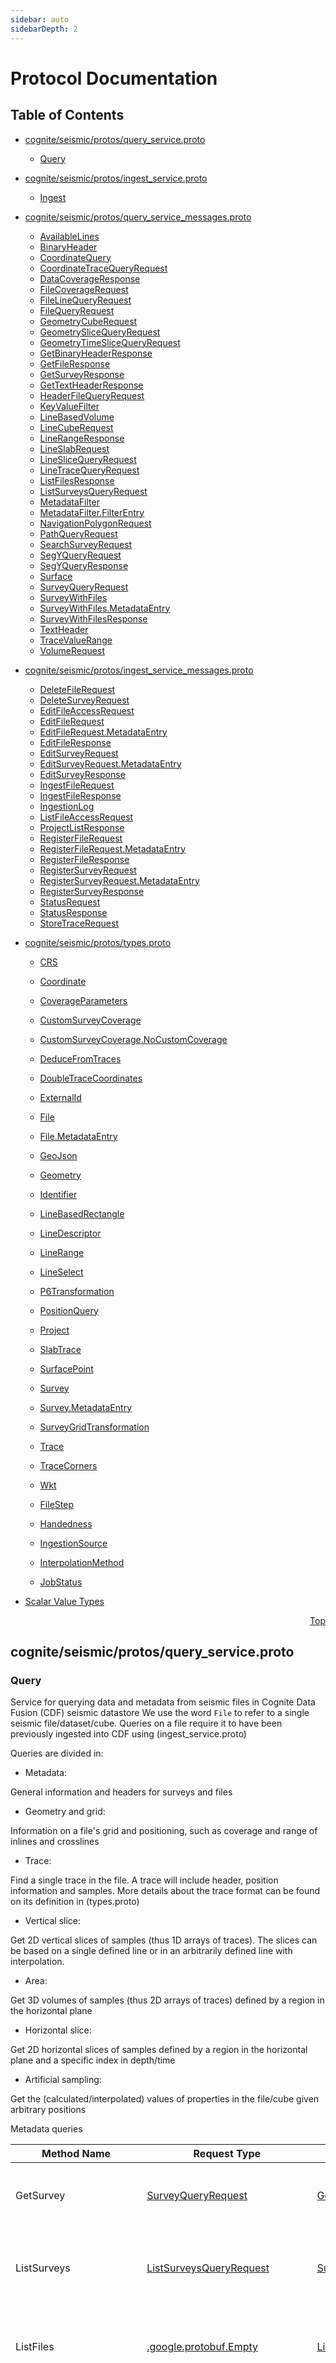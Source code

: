 ```yaml
---
sidebar: auto
sidebarDepth: 2
---
```

# Protocol Documentation
<a name="top"></a>

## Table of Contents

- [cognite/seismic/protos/query_service.proto](#cognite/seismic/protos/query_service.proto)
    - [Query](#com.cognite.seismic.Query)
  
- [cognite/seismic/protos/ingest_service.proto](#cognite/seismic/protos/ingest_service.proto)
    - [Ingest](#com.cognite.seismic.Ingest)
  
- [cognite/seismic/protos/query_service_messages.proto](#cognite/seismic/protos/query_service_messages.proto)
    - [AvailableLines](#com.cognite.seismic.AvailableLines)
    - [BinaryHeader](#com.cognite.seismic.BinaryHeader)
    - [CoordinateQuery](#com.cognite.seismic.CoordinateQuery)
    - [CoordinateTraceQueryRequest](#com.cognite.seismic.CoordinateTraceQueryRequest)
    - [DataCoverageResponse](#com.cognite.seismic.DataCoverageResponse)
    - [FileCoverageRequest](#com.cognite.seismic.FileCoverageRequest)
    - [FileLineQueryRequest](#com.cognite.seismic.FileLineQueryRequest)
    - [FileQueryRequest](#com.cognite.seismic.FileQueryRequest)
    - [GeometryCubeRequest](#com.cognite.seismic.GeometryCubeRequest)
    - [GeometrySliceQueryRequest](#com.cognite.seismic.GeometrySliceQueryRequest)
    - [GeometryTimeSliceQueryRequest](#com.cognite.seismic.GeometryTimeSliceQueryRequest)
    - [GetBinaryHeaderResponse](#com.cognite.seismic.GetBinaryHeaderResponse)
    - [GetFileResponse](#com.cognite.seismic.GetFileResponse)
    - [GetSurveyResponse](#com.cognite.seismic.GetSurveyResponse)
    - [GetTextHeaderResponse](#com.cognite.seismic.GetTextHeaderResponse)
    - [HeaderFileQueryRequest](#com.cognite.seismic.HeaderFileQueryRequest)
    - [KeyValueFilter](#com.cognite.seismic.KeyValueFilter)
    - [LineBasedVolume](#com.cognite.seismic.LineBasedVolume)
    - [LineCubeRequest](#com.cognite.seismic.LineCubeRequest)
    - [LineRangeResponse](#com.cognite.seismic.LineRangeResponse)
    - [LineSlabRequest](#com.cognite.seismic.LineSlabRequest)
    - [LineSliceQueryRequest](#com.cognite.seismic.LineSliceQueryRequest)
    - [LineTraceQueryRequest](#com.cognite.seismic.LineTraceQueryRequest)
    - [ListFilesResponse](#com.cognite.seismic.ListFilesResponse)
    - [ListSurveysQueryRequest](#com.cognite.seismic.ListSurveysQueryRequest)
    - [MetadataFilter](#com.cognite.seismic.MetadataFilter)
    - [MetadataFilter.FilterEntry](#com.cognite.seismic.MetadataFilter.FilterEntry)
    - [NavigationPolygonRequest](#com.cognite.seismic.NavigationPolygonRequest)
    - [PathQueryRequest](#com.cognite.seismic.PathQueryRequest)
    - [SearchSurveyRequest](#com.cognite.seismic.SearchSurveyRequest)
    - [SegYQueryRequest](#com.cognite.seismic.SegYQueryRequest)
    - [SegYQueryResponse](#com.cognite.seismic.SegYQueryResponse)
    - [Surface](#com.cognite.seismic.Surface)
    - [SurveyQueryRequest](#com.cognite.seismic.SurveyQueryRequest)
    - [SurveyWithFiles](#com.cognite.seismic.SurveyWithFiles)
    - [SurveyWithFiles.MetadataEntry](#com.cognite.seismic.SurveyWithFiles.MetadataEntry)
    - [SurveyWithFilesResponse](#com.cognite.seismic.SurveyWithFilesResponse)
    - [TextHeader](#com.cognite.seismic.TextHeader)
    - [TraceValueRange](#com.cognite.seismic.TraceValueRange)
    - [VolumeRequest](#com.cognite.seismic.VolumeRequest)
  
- [cognite/seismic/protos/ingest_service_messages.proto](#cognite/seismic/protos/ingest_service_messages.proto)
    - [DeleteFileRequest](#com.cognite.seismic.DeleteFileRequest)
    - [DeleteSurveyRequest](#com.cognite.seismic.DeleteSurveyRequest)
    - [EditFileAccessRequest](#com.cognite.seismic.EditFileAccessRequest)
    - [EditFileRequest](#com.cognite.seismic.EditFileRequest)
    - [EditFileRequest.MetadataEntry](#com.cognite.seismic.EditFileRequest.MetadataEntry)
    - [EditFileResponse](#com.cognite.seismic.EditFileResponse)
    - [EditSurveyRequest](#com.cognite.seismic.EditSurveyRequest)
    - [EditSurveyRequest.MetadataEntry](#com.cognite.seismic.EditSurveyRequest.MetadataEntry)
    - [EditSurveyResponse](#com.cognite.seismic.EditSurveyResponse)
    - [IngestFileRequest](#com.cognite.seismic.IngestFileRequest)
    - [IngestFileResponse](#com.cognite.seismic.IngestFileResponse)
    - [IngestionLog](#com.cognite.seismic.IngestionLog)
    - [ListFileAccessRequest](#com.cognite.seismic.ListFileAccessRequest)
    - [ProjectListResponse](#com.cognite.seismic.ProjectListResponse)
    - [RegisterFileRequest](#com.cognite.seismic.RegisterFileRequest)
    - [RegisterFileRequest.MetadataEntry](#com.cognite.seismic.RegisterFileRequest.MetadataEntry)
    - [RegisterFileResponse](#com.cognite.seismic.RegisterFileResponse)
    - [RegisterSurveyRequest](#com.cognite.seismic.RegisterSurveyRequest)
    - [RegisterSurveyRequest.MetadataEntry](#com.cognite.seismic.RegisterSurveyRequest.MetadataEntry)
    - [RegisterSurveyResponse](#com.cognite.seismic.RegisterSurveyResponse)
    - [StatusRequest](#com.cognite.seismic.StatusRequest)
    - [StatusResponse](#com.cognite.seismic.StatusResponse)
    - [StoreTraceRequest](#com.cognite.seismic.StoreTraceRequest)
  
- [cognite/seismic/protos/types.proto](#cognite/seismic/protos/types.proto)
    - [CRS](#com.cognite.seismic.CRS)
    - [Coordinate](#com.cognite.seismic.Coordinate)
    - [CoverageParameters](#com.cognite.seismic.CoverageParameters)
    - [CustomSurveyCoverage](#com.cognite.seismic.CustomSurveyCoverage)
    - [CustomSurveyCoverage.NoCustomCoverage](#com.cognite.seismic.CustomSurveyCoverage.NoCustomCoverage)
    - [DeduceFromTraces](#com.cognite.seismic.DeduceFromTraces)
    - [DoubleTraceCoordinates](#com.cognite.seismic.DoubleTraceCoordinates)
    - [ExternalId](#com.cognite.seismic.ExternalId)
    - [File](#com.cognite.seismic.File)
    - [File.MetadataEntry](#com.cognite.seismic.File.MetadataEntry)
    - [GeoJson](#com.cognite.seismic.GeoJson)
    - [Geometry](#com.cognite.seismic.Geometry)
    - [Identifier](#com.cognite.seismic.Identifier)
    - [LineBasedRectangle](#com.cognite.seismic.LineBasedRectangle)
    - [LineDescriptor](#com.cognite.seismic.LineDescriptor)
    - [LineRange](#com.cognite.seismic.LineRange)
    - [LineSelect](#com.cognite.seismic.LineSelect)
    - [P6Transformation](#com.cognite.seismic.P6Transformation)
    - [PositionQuery](#com.cognite.seismic.PositionQuery)
    - [Project](#com.cognite.seismic.Project)
    - [SlabTrace](#com.cognite.seismic.SlabTrace)
    - [SurfacePoint](#com.cognite.seismic.SurfacePoint)
    - [Survey](#com.cognite.seismic.Survey)
    - [Survey.MetadataEntry](#com.cognite.seismic.Survey.MetadataEntry)
    - [SurveyGridTransformation](#com.cognite.seismic.SurveyGridTransformation)
    - [Trace](#com.cognite.seismic.Trace)
    - [TraceCorners](#com.cognite.seismic.TraceCorners)
    - [Wkt](#com.cognite.seismic.Wkt)
  
    - [FileStep](#com.cognite.seismic.FileStep)
    - [Handedness](#com.cognite.seismic.Handedness)
    - [IngestionSource](#com.cognite.seismic.IngestionSource)
    - [InterpolationMethod](#com.cognite.seismic.InterpolationMethod)
    - [JobStatus](#com.cognite.seismic.JobStatus)
  
- [Scalar Value Types](#scalar-value-types)



<a name="cognite/seismic/protos/query_service.proto"></a>
<p align="right"><a href="#top">Top</a></p>

## cognite/seismic/protos/query_service.proto


 

 

 


<a name="com.cognite.seismic.Query"></a>

### Query
Service for querying data and metadata from seismic files in Cognite Data Fusion
(CDF) seismic datastore We use the word `File` to refer to a single seismic
file/dataset/cube. Queries on a file require it to have been previously ingested
into CDF using (ingest_service.proto)

Queries are divided in:

- Metadata:

General information and headers for surveys and files

- Geometry and grid:

Information on a file&#39;s grid and positioning, such as coverage and range of
inlines and crosslines

- Trace:

Find a single trace in the file. A trace will include header, position
information and samples. More details about the trace format can be found on its
definition in (types.proto)

- Vertical slice:

Get 2D vertical slices of samples (thus 1D arrays of traces). The slices can
be based on a single defined line or in an arbitrarily defined line with
interpolation.

- Area:

Get 3D volumes of samples (thus 2D arrays of traces) defined by a region in
the horizontal plane

- Horizontal slice:

Get 2D horizontal slices of samples defined by a region in the horizontal
plane and a specific index in depth/time

- Artificial sampling:

Get the (calculated/interpolated) values of properties in the file/cube
given arbitrary positions

Metadata queries

| Method Name | Request Type | Response Type | Description |
| ----------- | ------------ | ------------- | ------------|
| GetSurvey | [SurveyQueryRequest](#com.cognite.seismic.SurveyQueryRequest) | [GetSurveyResponse](#com.cognite.seismic.GetSurveyResponse) | Finds one survey given its name or id. Optionally, lists its associated files. |
| ListSurveys | [ListSurveysQueryRequest](#com.cognite.seismic.ListSurveysQueryRequest) | [SurveyWithFilesResponse](#com.cognite.seismic.SurveyWithFilesResponse) | Lists all surveys owned by this project. Optionally, includes their lists of files. |
| ListFiles | [.google.protobuf.Empty](#google.protobuf.Empty) | [ListFilesResponse](#com.cognite.seismic.ListFilesResponse) | Lists all files available, both owned by the authorized CDF project and shared with it |
| SearchSurveys | [SearchSurveyRequest](#com.cognite.seismic.SearchSurveyRequest) | [SurveyWithFilesResponse](#com.cognite.seismic.SurveyWithFilesResponse) | Search surveys based on two criteria: 1. Coverage polygon of files in the survey are within an area delimited by a specified polygon 2. Filters on metadata of both the survey and the file. Both criteria are optional and can be combined for a more detailed search. |
| GetFile | [FileQueryRequest](#com.cognite.seismic.FileQueryRequest) | [GetFileResponse](#com.cognite.seismic.GetFileResponse) | Returns file metadata given its name or id. |
| GetBinaryHeader | [HeaderFileQueryRequest](#com.cognite.seismic.HeaderFileQueryRequest) | [GetBinaryHeaderResponse](#com.cognite.seismic.GetBinaryHeaderResponse) | Returns a binary header given its file name or id. |
| GetTextHeader | [HeaderFileQueryRequest](#com.cognite.seismic.HeaderFileQueryRequest) | [GetTextHeaderResponse](#com.cognite.seismic.GetTextHeaderResponse) | Returns a text header given its file name or id. |
| GetFileDataCoverage | [FileCoverageRequest](#com.cognite.seismic.FileCoverageRequest) | [DataCoverageResponse](#com.cognite.seismic.DataCoverageResponse) | Returns the coverage for a given file identified by its id or name. The coverage is represented by a polygon either in WKT or geojson and represents the area covered by traces in the file. There can be holes in the polygon if traces do not exist in an area inside of it. DEPRECATE in favor of Geospatial APIs. |
| GetFileLineRange | [FileQueryRequest](#com.cognite.seismic.FileQueryRequest) | [LineRangeResponse](#com.cognite.seismic.LineRangeResponse) | Returns the full range of the inlines and crosslines in the file, i.e. the minimum and maximum inline and crossline |
| GetCrosslinesByInline | [FileLineQueryRequest](#com.cognite.seismic.FileLineQueryRequest) | [AvailableLines](#com.cognite.seismic.AvailableLines) | Returns the set of valid crossline indices for a specific inline, in a given file DEPRECATE: Move to GetFileLineRange. |
| GetInlinesByCrossline | [FileLineQueryRequest](#com.cognite.seismic.FileLineQueryRequest) | [AvailableLines](#com.cognite.seismic.AvailableLines) | Returns the set of valid inline indices for a specific crossline, in a given file DEPRECATE: Move to GetFileLineRange. |
| GetTraceByCoordinates | [CoordinateTraceQueryRequest](#com.cognite.seismic.CoordinateTraceQueryRequest) | [Trace](#com.cognite.seismic.Trace) | Returns the trace in a file that is closest to a point given its coordinates (x,y) |
| GetTracesByLine | [LineTraceQueryRequest](#com.cognite.seismic.LineTraceQueryRequest) stream | [Trace](#com.cognite.seismic.Trace) stream | Returns a trace for each coordinate (inline, xline) from the input stream |
| GetSliceByLine | [LineSliceQueryRequest](#com.cognite.seismic.LineSliceQueryRequest) | [Trace](#com.cognite.seismic.Trace) stream | Returns all or a subset of traces in a slice (inline or crossline) given its index (and optionally from/to) DEPRECATED, use GetVolume instead. |
| GetSliceByGeometry | [GeometrySliceQueryRequest](#com.cognite.seismic.GeometrySliceQueryRequest) | [Trace](#com.cognite.seismic.Trace) stream | Returns a slice with traces following a path determined by an arbitrary line. Depending on interpolating method, these can be either real traces in the file that are closest to the path or synthetic traces generated by interpolation of the traces in the file. |
| GetCubeByLines | [LineCubeRequest](#com.cognite.seismic.LineCubeRequest) | [Trace](#com.cognite.seismic.Trace) stream | Returns a volume with all traces inside a given range of inlines and a given range of crosslines DEPRECATED, use GetVolume instead. |
| GetCubeByGeometry | [GeometryCubeRequest](#com.cognite.seismic.GeometryCubeRequest) | [Trace](#com.cognite.seismic.Trace) stream | Returns a volume with all traces with x, y coordinates inside an arbitrary 2D polygon |
| GetSegYFile | [SegYQueryRequest](#com.cognite.seismic.SegYQueryRequest) | [SegYQueryResponse](#com.cognite.seismic.SegYQueryResponse) stream | Returns a SEG-Y file. Can retrieve a full file or create a new cropped file filtering on areas of interest only. DEPRECATED, to be replaced with a command line tool or an SDK method for constructing a SEG-Y file by calling GetVolume |
| GetSlabByLines | [LineSlabRequest](#com.cognite.seismic.LineSlabRequest) | [SlabTrace](#com.cognite.seismic.SlabTrace) stream | Returns a seismic slab by either horizon or constant depth and area constrained by a range of inlines and crosslines |
| GetTimeSliceByGeometry | [GeometryTimeSliceQueryRequest](#com.cognite.seismic.GeometryTimeSliceQueryRequest) | [SurfacePoint](#com.cognite.seismic.SurfacePoint) stream | Returns a horizontal slice for a given depth or time and area constrained by an arbitrary 2D polygon |
| GetVolume | [VolumeRequest](#com.cognite.seismic.VolumeRequest) | [Trace](#com.cognite.seismic.Trace) stream | Volume queries |

 



<a name="cognite/seismic/protos/ingest_service.proto"></a>
<p align="right"><a href="#top">Top</a></p>

## cognite/seismic/protos/ingest_service.proto


 

 

 


<a name="com.cognite.seismic.Ingest"></a>

### Ingest
Service for ingestion and metadata updates of SEG-Y files into Cognite Data Fusion (CDF) seismic datastore

We use the word `File` to refer to a single seismic file/dataset/cube
Surveys can have many files attached to them, with different attributes or processing stages, and every file must
belong to a survey
The expected order of ingestion is:

1) Register a survey, if it does not exist

2) Register a file
Files are expected to be previously uploaded to a Google Cloud Storage (GCS) bucket at this point, and the service needs
permission to this bucket in the form of a service account.
The RegisterFile endpoint will request the survey name or id, bucket address and the CRS used in this file
(e.g.: EDM50, WGS84), so be sure to have this information prior at hand.

3) Ingest the file
If the RegisterFile endpoint completes successfully, and your file is found in the bucket, you can now send a request to
the IngestFile endpoint, and an asynchronous process will be started remotely to download and process the file.
You can verify the status of this process by calling the Status endpoint  with the id returned in the IngestFile endpoint

As soon as the status of the processing job is set to complete, data from the file will be available with the query service

When a file is registered in a CDF project, this project owns the file. It is then allowed to share access with other
CDF projects

| Method Name | Request Type | Response Type | Description |
| ----------- | ------------ | ------------- | ------------|
| RegisterSurvey | [RegisterSurveyRequest](#com.cognite.seismic.RegisterSurveyRequest) | [RegisterSurveyResponse](#com.cognite.seismic.RegisterSurveyResponse) | Registers a new survey. |
| RegisterFile | [RegisterFileRequest](#com.cognite.seismic.RegisterFileRequest) | [RegisterFileResponse](#com.cognite.seismic.RegisterFileResponse) | Registers a new file in a (previously registered) survey. |
| IngestFile | [IngestFileRequest](#com.cognite.seismic.IngestFileRequest) | [IngestFileResponse](#com.cognite.seismic.IngestFileResponse) | Sends a request for the ingestion of a registered file into the queue. Will return a job id which can be queried for status. |
| Status | [StatusRequest](#com.cognite.seismic.StatusRequest) | [StatusResponse](#com.cognite.seismic.StatusResponse) | Retrieves the status of an ingestion job. |
| DeleteFile | [DeleteFileRequest](#com.cognite.seismic.DeleteFileRequest) | [.google.protobuf.Empty](#google.protobuf.Empty) | Deletes a file |
| DeleteSurvey | [DeleteSurveyRequest](#com.cognite.seismic.DeleteSurveyRequest) | [.google.protobuf.Empty](#google.protobuf.Empty) | Deletes a survey |
| EditFile | [EditFileRequest](#com.cognite.seismic.EditFileRequest) | [EditFileResponse](#com.cognite.seismic.EditFileResponse) | Updates file metadata |
| EditSurvey | [EditSurveyRequest](#com.cognite.seismic.EditSurveyRequest) | [EditSurveyResponse](#com.cognite.seismic.EditSurveyResponse) | Updates survey metadata |
| ListFileAccess | [ListFileAccessRequest](#com.cognite.seismic.ListFileAccessRequest) | [ProjectListResponse](#com.cognite.seismic.ProjectListResponse) | List projects that have access to a specific file. Only users in the CDF project that owns the file have access to this method DEPRECATED - multitenant file sharing is not supported anymore |
| EditFileAccess | [EditFileAccessRequest](#com.cognite.seismic.EditFileAccessRequest) | [.google.protobuf.Empty](#google.protobuf.Empty) | Add or remove access to a file for CDF projects Only users in the CDF project that owns the file have access to this method DEPRECATED - multitenant file sharing is not supported anymore |
| StoreTrace | [StoreTraceRequest](#com.cognite.seismic.StoreTraceRequest) | [.google.protobuf.Empty](#google.protobuf.Empty) | Store a single trace to synthetic file/volume |

 



<a name="cognite/seismic/protos/query_service_messages.proto"></a>
<p align="right"><a href="#top">Top</a></p>

## cognite/seismic/protos/query_service_messages.proto
Messages from the query service of Seismic Datastore in Cognite Data Fusion


<a name="com.cognite.seismic.AvailableLines"></a>

### AvailableLines



| Field | Type | Label | Description |
| ----- | ---- | ----- | ----------- |
| lines | [int32](#int32) | repeated |  |






<a name="com.cognite.seismic.BinaryHeader"></a>

### BinaryHeader



| Field | Type | Label | Description |
| ----- | ---- | ----- | ----------- |
| file_id | [string](#string) |  | DEPRECATED: This field will always be empty |
| traces | [int32](#int32) |  |  |
| trace_data_type | [int32](#int32) |  |  |
| fixed_length_traces | [int32](#int32) |  |  |
| segy_revision | [int32](#int32) |  |  |
| auxtraces | [int32](#int32) |  |  |
| interval | [int32](#int32) |  |  |
| interval_original | [int32](#int32) |  |  |
| samples | [int32](#int32) |  |  |
| samples_original | [int32](#int32) |  |  |
| ensemble_fold | [int32](#int32) |  |  |
| vertical_sum | [int32](#int32) |  |  |
| trace_type_sorting_code | [int32](#int32) |  |  |
| sweep_type_code | [int32](#int32) |  |  |
| sweep_frequency_start | [int32](#int32) |  |  |
| sweep_frequency_end | [int32](#int32) |  |  |
| sweep_length | [int32](#int32) |  |  |
| sweep_channel | [int32](#int32) |  |  |
| sweep_taper_start | [int32](#int32) |  |  |
| sweep_taper_end | [int32](#int32) |  |  |
| sweep_taper_type | [int32](#int32) |  |  |
| correlated_traces | [int32](#int32) |  |  |
| amplitude_recovery | [int32](#int32) |  |  |
| original_measurement_system | [int32](#int32) |  |  |
| impulse_signal_polarity | [int32](#int32) |  |  |
| vibratory_polarity_code | [int32](#int32) |  |  |
| raw_header | [bytes](#bytes) |  |  |






<a name="com.cognite.seismic.CoordinateQuery"></a>

### CoordinateQuery
Point defined by its x and y coordinates


| Field | Type | Label | Description |
| ----- | ---- | ----- | ----------- |
| x | [float](#float) |  |  |
| y | [float](#float) |  |  |






<a name="com.cognite.seismic.CoordinateTraceQueryRequest"></a>

### CoordinateTraceQueryRequest
Request a single trace from a file by coordinates (x AND y). If x and y don&#39;t fall in the coordinates of a trace,
will return the closest trace to it.


| Field | Type | Label | Description |
| ----- | ---- | ----- | ----------- |
| file | [Identifier](#com.cognite.seismic.Identifier) |  |  |
| coordinates | [CoordinateQuery](#com.cognite.seismic.CoordinateQuery) |  |  |
| max_radius | [float](#float) |  | only return traces if closer than this to the actual point in the file |
| include_trace_header | [bool](#bool) |  |  |






<a name="com.cognite.seismic.DataCoverageResponse"></a>

### DataCoverageResponse



| Field | Type | Label | Description |
| ----- | ---- | ----- | ----------- |
| polygon | [Geometry](#com.cognite.seismic.Geometry) |  |  |






<a name="com.cognite.seismic.FileCoverageRequest"></a>

### FileCoverageRequest



| Field | Type | Label | Description |
| ----- | ---- | ----- | ----------- |
| file | [Identifier](#com.cognite.seismic.Identifier) |  | name or id of the file |
| crs | [CRS](#com.cognite.seismic.CRS) |  | [optional] If CRS provided converts coverage to given CRS. Otherwise, will return in the file&#39;s original CRS |
| in_wkt | [bool](#bool) |  | set this to true to return in WKT format. Otherwise, response will be in geojson format by default |






<a name="com.cognite.seismic.FileLineQueryRequest"></a>

### FileLineQueryRequest



| Field | Type | Label | Description |
| ----- | ---- | ----- | ----------- |
| file | [Identifier](#com.cognite.seismic.Identifier) |  | name or id of the file |
| line | [int32](#int32) |  | number of the selected inline or crossline in the file |






<a name="com.cognite.seismic.FileQueryRequest"></a>

### FileQueryRequest



| Field | Type | Label | Description |
| ----- | ---- | ----- | ----------- |
| file | [Identifier](#com.cognite.seismic.Identifier) |  | name or id of the file |






<a name="com.cognite.seismic.GeometryCubeRequest"></a>

### GeometryCubeRequest
Request a volume of traces from a file with coordinates inside an arbitrary polygon


| Field | Type | Label | Description |
| ----- | ---- | ----- | ----------- |
| file | [Identifier](#com.cognite.seismic.Identifier) |  |  |
| geometry | [Geometry](#com.cognite.seismic.Geometry) |  |  |
| include_trace_header | [bool](#bool) |  |  |






<a name="com.cognite.seismic.GeometrySliceQueryRequest"></a>

### GeometrySliceQueryRequest
Request a slice of traces from a file by coordinates of start and end of an arbitrary line


| Field | Type | Label | Description |
| ----- | ---- | ----- | ----------- |
| file | [Identifier](#com.cognite.seismic.Identifier) |  |  |
| arbitrary_line | [Geometry](#com.cognite.seismic.Geometry) |  |  |
| interpolation_method | [InterpolationMethod](#com.cognite.seismic.InterpolationMethod) |  |  |






<a name="com.cognite.seismic.GeometryTimeSliceQueryRequest"></a>

### GeometryTimeSliceQueryRequest
Request a time slice from a file and filter by coordinates inside an arbitrary polygon


| Field | Type | Label | Description |
| ----- | ---- | ----- | ----------- |
| file | [Identifier](#com.cognite.seismic.Identifier) |  |  |
| geometry | [Geometry](#com.cognite.seismic.Geometry) |  |  |
| z | [google.protobuf.Int32Value](#google.protobuf.Int32Value) |  | either time or depth according to the file |






<a name="com.cognite.seismic.GetBinaryHeaderResponse"></a>

### GetBinaryHeaderResponse



| Field | Type | Label | Description |
| ----- | ---- | ----- | ----------- |
| meta | [BinaryHeader](#com.cognite.seismic.BinaryHeader) |  |  |






<a name="com.cognite.seismic.GetFileResponse"></a>

### GetFileResponse



| Field | Type | Label | Description |
| ----- | ---- | ----- | ----------- |
| file | [File](#com.cognite.seismic.File) |  |  |
| crs | [string](#string) |  |  |
| path | [string](#string) |  |  |
| survey_name | [string](#string) |  |  |
| last_step | [string](#string) |  |  |
| inline_offset | [google.protobuf.Int32Value](#google.protobuf.Int32Value) |  |  |
| crossline_offset | [google.protobuf.Int32Value](#google.protobuf.Int32Value) |  |  |
| cdp_x_offset | [google.protobuf.Int32Value](#google.protobuf.Int32Value) |  |  |
| cdp_y_offset | [google.protobuf.Int32Value](#google.protobuf.Int32Value) |  |  |
| source_group_scalar_override | [google.protobuf.FloatValue](#google.protobuf.FloatValue) |  |  |






<a name="com.cognite.seismic.GetSurveyResponse"></a>

### GetSurveyResponse



| Field | Type | Label | Description |
| ----- | ---- | ----- | ----------- |
| survey | [Survey](#com.cognite.seismic.Survey) |  |  |
| files | [File](#com.cognite.seismic.File) | repeated |  |
| polygon | [Geometry](#com.cognite.seismic.Geometry) |  |  |






<a name="com.cognite.seismic.GetTextHeaderResponse"></a>

### GetTextHeaderResponse



| Field | Type | Label | Description |
| ----- | ---- | ----- | ----------- |
| meta | [TextHeader](#com.cognite.seismic.TextHeader) |  |  |






<a name="com.cognite.seismic.HeaderFileQueryRequest"></a>

### HeaderFileQueryRequest



| Field | Type | Label | Description |
| ----- | ---- | ----- | ----------- |
| file | [Identifier](#com.cognite.seismic.Identifier) |  | name or id of the file |
| include_raw_header | [bool](#bool) |  | set to true to include the raw header in the response (default: false) |






<a name="com.cognite.seismic.KeyValueFilter"></a>

### KeyValueFilter



| Field | Type | Label | Description |
| ----- | ---- | ----- | ----------- |
| key | [string](#string) |  |  |
| value | [string](#string) |  |  |






<a name="com.cognite.seismic.LineBasedVolume"></a>

### LineBasedVolume
Range of inline, crossline and time indices defining a volume


| Field | Type | Label | Description |
| ----- | ---- | ----- | ----------- |
| iline | [LineDescriptor](#com.cognite.seismic.LineDescriptor) |  |  |
| xline | [LineDescriptor](#com.cognite.seismic.LineDescriptor) |  |  |
| z | [LineDescriptor](#com.cognite.seismic.LineDescriptor) |  |  |






<a name="com.cognite.seismic.LineCubeRequest"></a>

### LineCubeRequest
Request a volume of traces from a file by range of inlines and crosslines


| Field | Type | Label | Description |
| ----- | ---- | ----- | ----------- |
| file | [Identifier](#com.cognite.seismic.Identifier) |  |  |
| rectangle | [LineBasedRectangle](#com.cognite.seismic.LineBasedRectangle) |  |  |
| include_trace_header | [bool](#bool) |  |  |






<a name="com.cognite.seismic.LineRangeResponse"></a>

### LineRangeResponse



| Field | Type | Label | Description |
| ----- | ---- | ----- | ----------- |
| inline | [LineDescriptor](#com.cognite.seismic.LineDescriptor) |  |  |
| xline | [LineDescriptor](#com.cognite.seismic.LineDescriptor) |  |  |
| trace_value_range | [TraceValueRange](#com.cognite.seismic.TraceValueRange) |  |  |
| trace_sample_count | [google.protobuf.Int32Value](#google.protobuf.Int32Value) |  |  |






<a name="com.cognite.seismic.LineSlabRequest"></a>

### LineSlabRequest
Request a volume below and above a time slice from a file and filter by range of inlines and crosslines


| Field | Type | Label | Description |
| ----- | ---- | ----- | ----------- |
| file | [Identifier](#com.cognite.seismic.Identifier) |  |  |
| rectangle | [LineBasedRectangle](#com.cognite.seismic.LineBasedRectangle) |  |  |
| constant | [int32](#int32) |  |  |
| surface | [Surface](#com.cognite.seismic.Surface) |  |  |
| n_above | [google.protobuf.Int32Value](#google.protobuf.Int32Value) |  |  |
| n_below | [google.protobuf.Int32Value](#google.protobuf.Int32Value) |  |  |






<a name="com.cognite.seismic.LineSliceQueryRequest"></a>

### LineSliceQueryRequest
Request a slice of traces from a file by index (inline OR crossline), and optionally specify min and max range


| Field | Type | Label | Description |
| ----- | ---- | ----- | ----------- |
| file | [Identifier](#com.cognite.seismic.Identifier) |  |  |
| line | [LineSelect](#com.cognite.seismic.LineSelect) |  |  |
| include_trace_header | [bool](#bool) |  |  |
| range | [LineRange](#com.cognite.seismic.LineRange) |  |  |






<a name="com.cognite.seismic.LineTraceQueryRequest"></a>

### LineTraceQueryRequest
Request a single trace from a file by index (inline AND crossline)


| Field | Type | Label | Description |
| ----- | ---- | ----- | ----------- |
| file | [Identifier](#com.cognite.seismic.Identifier) |  |  |
| position | [PositionQuery](#com.cognite.seismic.PositionQuery) |  |  |
| include_trace_header | [bool](#bool) |  |  |
| include_trace_coordinates | [bool](#bool) |  |  |
| include_trace_data | [bool](#bool) |  |  |






<a name="com.cognite.seismic.ListFilesResponse"></a>

### ListFilesResponse



| Field | Type | Label | Description |
| ----- | ---- | ----- | ----------- |
| files | [File](#com.cognite.seismic.File) | repeated |  |






<a name="com.cognite.seismic.ListSurveysQueryRequest"></a>

### ListSurveysQueryRequest



| Field | Type | Label | Description |
| ----- | ---- | ----- | ----------- |
| list_files | [bool](#bool) |  | set to true to list the survey files in the response (default: false) |
| include_metadata | [bool](#bool) |  | set to true to include metadata in the response (default: false) |
| include_grid_transformation | [bool](#bool) |  | set to true to include the grid transformation in the response, if available (default: false) |
| include_custom_coverage | [bool](#bool) |  | set to true to include the custom survey coverage in the response, if available (default: false) |






<a name="com.cognite.seismic.MetadataFilter"></a>

### MetadataFilter



| Field | Type | Label | Description |
| ----- | ---- | ----- | ----------- |
| filter | [MetadataFilter.FilterEntry](#com.cognite.seismic.MetadataFilter.FilterEntry) | repeated |  |






<a name="com.cognite.seismic.MetadataFilter.FilterEntry"></a>

### MetadataFilter.FilterEntry



| Field | Type | Label | Description |
| ----- | ---- | ----- | ----------- |
| key | [string](#string) |  |  |
| value | [string](#string) |  |  |






<a name="com.cognite.seismic.NavigationPolygonRequest"></a>

### NavigationPolygonRequest



| Field | Type | Label | Description |
| ----- | ---- | ----- | ----------- |
| survey | [Identifier](#com.cognite.seismic.Identifier) |  | name or id of the survey |






<a name="com.cognite.seismic.PathQueryRequest"></a>

### PathQueryRequest
Request a pseudo-trace (sequence of values) representing the values for the described path in a file


| Field | Type | Label | Description |
| ----- | ---- | ----- | ----------- |
| file | [Identifier](#com.cognite.seismic.Identifier) |  |  |
| geometry | [Geometry](#com.cognite.seismic.Geometry) |  |  |
| include_trace_header | [bool](#bool) |  |  |






<a name="com.cognite.seismic.SearchSurveyRequest"></a>

### SearchSurveyRequest
Request to search surveys inside a polygon or by metadata


| Field | Type | Label | Description |
| ----- | ---- | ----- | ----------- |
| polygon | [Geometry](#com.cognite.seismic.Geometry) |  |  |
| survey_metadata | [MetadataFilter](#com.cognite.seismic.MetadataFilter) |  |  |
| file_metadata | [MetadataFilter](#com.cognite.seismic.MetadataFilter) |  |  |
| include_metadata | [bool](#bool) |  |  |
| include_grid_transformation | [bool](#bool) |  |  |
| include_custom_coverage | [bool](#bool) |  |  |






<a name="com.cognite.seismic.SegYQueryRequest"></a>

### SegYQueryRequest
Filter the area included in the SEGY file by a polygon defined either by spatial coordinates
or by a set of inline and crossline indices


| Field | Type | Label | Description |
| ----- | ---- | ----- | ----------- |
| file | [Identifier](#com.cognite.seismic.Identifier) |  |  |
| polygon | [Geometry](#com.cognite.seismic.Geometry) |  |  |
| lines | [LineBasedRectangle](#com.cognite.seismic.LineBasedRectangle) |  |  |






<a name="com.cognite.seismic.SegYQueryResponse"></a>

### SegYQueryResponse



| Field | Type | Label | Description |
| ----- | ---- | ----- | ----------- |
| content | [bytes](#bytes) |  |  |






<a name="com.cognite.seismic.Surface"></a>

### Surface
Range of z_values to use in time/depth slice queries


| Field | Type | Label | Description |
| ----- | ---- | ----- | ----------- |
| z_values | [int32](#int32) | repeated |  |






<a name="com.cognite.seismic.SurveyQueryRequest"></a>

### SurveyQueryRequest



| Field | Type | Label | Description |
| ----- | ---- | ----- | ----------- |
| survey | [Identifier](#com.cognite.seismic.Identifier) |  | name or id of the survey |
| list_files | [bool](#bool) |  | set to true to list the survey files in the response (default: false) |
| include_metadata | [bool](#bool) |  | set to true to include metadata in the response (default: false) |
| include_coverage | [CoverageParameters](#com.cognite.seismic.CoverageParameters) |  | set this field to include coverage in the response (default: false) |
| include_grid_transformation | [bool](#bool) |  | set to true to include the grid transformation in the response, if available (default: false) |
| include_custom_coverage | [bool](#bool) |  | set to true to include the custom survey coverage in the response, if available (default: false) |






<a name="com.cognite.seismic.SurveyWithFiles"></a>

### SurveyWithFiles



| Field | Type | Label | Description |
| ----- | ---- | ----- | ----------- |
| id | [string](#string) |  |  |
| name | [string](#string) |  |  |
| metadata | [SurveyWithFiles.MetadataEntry](#com.cognite.seismic.SurveyWithFiles.MetadataEntry) | repeated |  |
| files | [File](#com.cognite.seismic.File) | repeated |  |
| external_id | [ExternalId](#com.cognite.seismic.ExternalId) |  |  |
| crs | [CRS](#com.cognite.seismic.CRS) |  |  |
| grid_transformation | [SurveyGridTransformation](#com.cognite.seismic.SurveyGridTransformation) |  |  |
| custom_coverage | [CustomSurveyCoverage](#com.cognite.seismic.CustomSurveyCoverage) |  |  |






<a name="com.cognite.seismic.SurveyWithFiles.MetadataEntry"></a>

### SurveyWithFiles.MetadataEntry



| Field | Type | Label | Description |
| ----- | ---- | ----- | ----------- |
| key | [string](#string) |  |  |
| value | [string](#string) |  |  |






<a name="com.cognite.seismic.SurveyWithFilesResponse"></a>

### SurveyWithFilesResponse



| Field | Type | Label | Description |
| ----- | ---- | ----- | ----------- |
| surveys | [SurveyWithFiles](#com.cognite.seismic.SurveyWithFiles) | repeated |  |






<a name="com.cognite.seismic.TextHeader"></a>

### TextHeader



| Field | Type | Label | Description |
| ----- | ---- | ----- | ----------- |
| file_id | [string](#string) |  | DEPRECATED: This field will always be empty |
| header | [string](#string) |  |  |
| raw_header | [string](#string) |  |  |






<a name="com.cognite.seismic.TraceValueRange"></a>

### TraceValueRange
The minimum and maximum values of all traces in a specific file


| Field | Type | Label | Description |
| ----- | ---- | ----- | ----------- |
| min_value | [float](#float) |  |  |
| max_value | [float](#float) |  |  |






<a name="com.cognite.seismic.VolumeRequest"></a>

### VolumeRequest
Request a volume from a file by range of inlines, crosslines and time


| Field | Type | Label | Description |
| ----- | ---- | ----- | ----------- |
| file | [Identifier](#com.cognite.seismic.Identifier) |  |  |
| volume | [LineBasedVolume](#com.cognite.seismic.LineBasedVolume) |  |  |
| include_trace_header | [bool](#bool) |  |  |





 

 

 

 



<a name="cognite/seismic/protos/ingest_service_messages.proto"></a>
<p align="right"><a href="#top">Top</a></p>

## cognite/seismic/protos/ingest_service_messages.proto
Messages from the ingestion service of Seismic Datastore in Cognite Data Fusion


<a name="com.cognite.seismic.DeleteFileRequest"></a>

### DeleteFileRequest
[Example]
{&#34;file&#34;: {&#34;id&#34;: &#34;97305892-d622-4425-8530-3029b740842e&#34;} }


| Field | Type | Label | Description |
| ----- | ---- | ----- | ----------- |
| file | [Identifier](#com.cognite.seismic.Identifier) |  | [required] Either name or id of a file previously registered with /RegisterFile |
| keep_registered | [bool](#bool) |  | If set to true, will delete contents of file (undo the ingestion), but keep the file registered. If set to false, will completely remove the file from database. If no option is set, default is false |






<a name="com.cognite.seismic.DeleteSurveyRequest"></a>

### DeleteSurveyRequest
[Example]
{&#34;survey&#34;: {&#34;name&#34;: &#34;survey_name&#34;} }


| Field | Type | Label | Description |
| ----- | ---- | ----- | ----------- |
| survey | [Identifier](#com.cognite.seismic.Identifier) |  | [required] Either name or id of a survey previously registered with /RegisterSurvey |






<a name="com.cognite.seismic.EditFileAccessRequest"></a>

### EditFileAccessRequest



| Field | Type | Label | Description |
| ----- | ---- | ----- | ----------- |
| file | [Identifier](#com.cognite.seismic.Identifier) |  | [required] Either name or id of a file |
| project | [Identifier](#com.cognite.seismic.Identifier) |  | [required] Either name or id of a project |
| add | [bool](#bool) |  | If neither add or remove are set, or if both are set to true, add will be assumed

Add project access to this file |
| remove | [bool](#bool) |  | Remove project access from this file |






<a name="com.cognite.seismic.EditFileRequest"></a>

### EditFileRequest
[Example]
{&#34;file&#34;: {&#34;id&#34;: &#34;97305892-d622-4425-8530-3029b740842e&#34;} }


| Field | Type | Label | Description |
| ----- | ---- | ----- | ----------- |
| file | [Identifier](#com.cognite.seismic.Identifier) |  | [required] Either name or id of a file previously registered with /RegisterFile |
| path | [string](#string) |  | [optional] New path. Example: &#34;gs://cognite-seismic-eu/samples/&#34; |
| name | [string](#string) |  | [optional] New (unique) filename. Example: &#34;DN1302M03R16_MERGED_KPSDM_00-32_DEG_T.sgy&#34; |
| metadata | [EditFileRequest.MetadataEntry](#com.cognite.seismic.EditFileRequest.MetadataEntry) | repeated | [optional] New metadata |
| crs | [CRS](#com.cognite.seismic.CRS) |  | [optional] Official name of the CRS used. Example: &#34;EPSG:23031&#34; |
| inline_offset | [google.protobuf.Int32Value](#google.protobuf.Int32Value) |  | [optional] Inline number field in the trace headers. Defaults to 189 as per the SEG-Y rev1 specification |
| crossline_offset | [google.protobuf.Int32Value](#google.protobuf.Int32Value) |  | [optional] Crossline number field in the trace headers. Defaults to 193 as per the SEG-Y rev1 specification |
| cdp_x_offset | [google.protobuf.Int32Value](#google.protobuf.Int32Value) |  | [optional] X coordinate of ensemble (CDP) position in trace headers. Defaults to 181 as per the SEG-Y rev1 specification |
| cdp_y_offset | [google.protobuf.Int32Value](#google.protobuf.Int32Value) |  | [optional] Y coordinate of ensemble (CDP) position in trace headers. Defaults to 185 as per the SEG-Y rev1 specification |
| external_id | [ExternalId](#com.cognite.seismic.ExternalId) |  | [optional] An external identifier - matches service contract field |
| source_group_scalar_override | [google.protobuf.FloatValue](#google.protobuf.FloatValue) |  | [optional] Multiplier for CDP-X and CDP-Y values, overrides scalar factor obtained from trace header. Note that this is a floating point multiplier used directly to scale CDP-X and CDP-Y values, and it is not interpreted in the manner of the source group scalar trace header field in the SEG-Y specification. That is: To divide by 100, specify 0.01, not -100. Negative values and values greater than 1 are not permitted. To remove the override from a file where an override has previously been set, set the source_group_scalar_override to 0 or NaN. The next ingestion processing of a file will then use the source group scalar values found in trace headers. |






<a name="com.cognite.seismic.EditFileRequest.MetadataEntry"></a>

### EditFileRequest.MetadataEntry



| Field | Type | Label | Description |
| ----- | ---- | ----- | ----------- |
| key | [string](#string) |  |  |
| value | [string](#string) |  |  |






<a name="com.cognite.seismic.EditFileResponse"></a>

### EditFileResponse



| Field | Type | Label | Description |
| ----- | ---- | ----- | ----------- |
| file | [File](#com.cognite.seismic.File) |  |  |
| path | [string](#string) |  |  |
| crs | [CRS](#com.cognite.seismic.CRS) |  |  |
| inline_offset | [google.protobuf.Int32Value](#google.protobuf.Int32Value) |  | [optional] Inline number field in the trace headers. Defaults to 189 as per the SEG-Y rev1 specification |
| crossline_offset | [google.protobuf.Int32Value](#google.protobuf.Int32Value) |  | [optional] Crossline number field in the trace headers. Defaults to 193 as per the SEG-Y rev1 specification |
| cdp_x_offset | [google.protobuf.Int32Value](#google.protobuf.Int32Value) |  | [optional] X coordinate of ensemble (CDP) position in trace headers. Defaults to 181 as per the SEG-Y rev1 specification |
| cdp_y_offset | [google.protobuf.Int32Value](#google.protobuf.Int32Value) |  | [optional] Y coordinate of ensemble (CDP) position in trace headers. Defaults to 185 as per the SEG-Y rev1 specification |
| source_group_scalar_override | [google.protobuf.FloatValue](#google.protobuf.FloatValue) |  | [optional] Multiplier for CDP-X and CDP-Y values, overrides scalar factor obtained from trace header |






<a name="com.cognite.seismic.EditSurveyRequest"></a>

### EditSurveyRequest
[Example]
{&#34;survey&#34;: {&#34;id&#34;: &#34;97305892-d622-4425-8530-3029b740842e&#34;}, &#34;name&#34;: &#34;new name&#34;}


| Field | Type | Label | Description |
| ----- | ---- | ----- | ----------- |
| survey | [Identifier](#com.cognite.seismic.Identifier) |  | [required] Either name or id of a survey previously registered with /RegisterSurvey |
| name | [string](#string) |  | [optional] New name |
| metadata | [EditSurveyRequest.MetadataEntry](#com.cognite.seismic.EditSurveyRequest.MetadataEntry) | repeated | [optional] New metadata |
| external_id | [ExternalId](#com.cognite.seismic.ExternalId) |  | [optional] External id matching service contract type |
| crs | [CRS](#com.cognite.seismic.CRS) |  | [optional] new CRS used by all members |
| grid_transformation | [SurveyGridTransformation](#com.cognite.seismic.SurveyGridTransformation) |  | [optional] Affine transformation from grid bins to coordinates |
| custom_coverage | [CustomSurveyCoverage](#com.cognite.seismic.CustomSurveyCoverage) |  | [optional] Customer-provided custom survey coverage |






<a name="com.cognite.seismic.EditSurveyRequest.MetadataEntry"></a>

### EditSurveyRequest.MetadataEntry



| Field | Type | Label | Description |
| ----- | ---- | ----- | ----------- |
| key | [string](#string) |  |  |
| value | [string](#string) |  |  |






<a name="com.cognite.seismic.EditSurveyResponse"></a>

### EditSurveyResponse



| Field | Type | Label | Description |
| ----- | ---- | ----- | ----------- |
| survey | [Survey](#com.cognite.seismic.Survey) |  |  |






<a name="com.cognite.seismic.IngestFileRequest"></a>

### IngestFileRequest
[Example]
{&#34;file&#34;: {&#34;name&#34;: &#34;ABP16M03-FMIG-OBC-PSDM-FULL-STACK-T.MIG_FIN.POST_STACK..JS-021837.segy&#34;} }


| Field | Type | Label | Description |
| ----- | ---- | ----- | ----------- |
| file | [Identifier](#com.cognite.seismic.Identifier) |  | [required] Either name or id of a file previously registered with /RegisterFile |
| start_step | [FileStep](#com.cognite.seismic.FileStep) |  | [optional] Selected step to start ingestion. Leave blank to start from last completed step. [Accepted values] 1 -- insert binary and text headers 2 -- insert trace headers 3 -- insert trace data 4 -- compute coverage polygon and additional metadata (trace count, valid lines, etc) 6 -- insert trace offset indices [Use cases] Usual ingestion: If the last successful step was 0 (REGISTER), the file will be fully ingested regardless of start_step Completing a failed ingestion: If the last successful step was 3 (INSERT_DATA), and no start step is selected, only coverage will be computed. Previously ingested headers and traces will be preserved in this case. Forcing reingestion: If start_step is 1 (INSERT_FILE_HEADERS), regardless of previous ingestion status, all headers and data will be deleted and the whole file will be forcefully reingested Forcing a single step to be rerun: If the file is ingested (last step is COMPUTE_COVERAGE), by using start_step = 4 (COMPUTE_COVERAGE), for example, only coverage will be computed while headers and traces will be preserved |
| target_storage_tier_name | [string](#string) |  | [optional as of 2020-11-01, will be required at some later time] Target storage tier for this file. If empty a bigtable-based storage will be used.

A storage tier is a defined facility for storing the trace data associated with a seismic volume. The default storage facility is based on Cloud Bigtable, but it is also possible to leave trace data stored in SEG-Y files in Cloud Storage, only retaining a compact index of file data in fast storage to facilitate retrieval of data from Cloud Storage in a performant manner.

[Accepted values] Accepted values are defined by the tenant configuration, and allow for optimizing tradeoffs between storage cost, retrieval performance, numeric precision and sampling.

Note that currently only one storage tier per trace store is supported, so ingesting an already ingested file will result in the file&#39;s data being removed from the previously active storage tier. |






<a name="com.cognite.seismic.IngestFileResponse"></a>

### IngestFileResponse



| Field | Type | Label | Description |
| ----- | ---- | ----- | ----------- |
| job_id | [string](#string) |  | job id that can be used to query for status |
| file_id | [string](#string) |  |  |






<a name="com.cognite.seismic.IngestionLog"></a>

### IngestionLog



| Field | Type | Label | Description |
| ----- | ---- | ----- | ----------- |
| timestamp | [string](#string) |  |  |
| log_line | [string](#string) |  |  |






<a name="com.cognite.seismic.ListFileAccessRequest"></a>

### ListFileAccessRequest



| Field | Type | Label | Description |
| ----- | ---- | ----- | ----------- |
| file | [Identifier](#com.cognite.seismic.Identifier) |  | [required] Either name or id of a file |






<a name="com.cognite.seismic.ProjectListResponse"></a>

### ProjectListResponse



| Field | Type | Label | Description |
| ----- | ---- | ----- | ----------- |
| project | [Project](#com.cognite.seismic.Project) | repeated |  |






<a name="com.cognite.seismic.RegisterFileRequest"></a>

### RegisterFileRequest
[Example]
{
&#34;survey&#34;: {&#34;name&#34;: &#34;surveyname&#34;},
&#34;name&#34;: &#34;ABP16M03-FMIG-OBC-PSDM-FULL-STACK-T.MIG_FIN.POST_STACK..J.segy&#34;,
&#34;path&#34;: &#34;gs://cognite-seismic-eu/samples/from-diskos-disks&#34;,
&#34;crs&#34;: { &#34;crs&#34;: &#34;EPSG:23031&#34;}
}


| Field | Type | Label | Description |
| ----- | ---- | ----- | ----------- |
| survey | [Identifier](#com.cognite.seismic.Identifier) |  | [required] Either name or id of a survey previously registered with /RegisterSurvey |
| path | [string](#string) |  | [required if file is not synthetic] Path including protocol, bucket and directory structure. Example: &#34;gs://cognite-seismic-eu/samples/&#34; |
| name | [string](#string) |  | [required] Unique filename including extension. Example: &#34;DN1302M03R16_MERGED_KPSDM_00-32_DEG_T.sgy&#34;. The name must be unique across buckets and can be used to identify this file in query requests |
| metadata | [RegisterFileRequest.MetadataEntry](#com.cognite.seismic.RegisterFileRequest.MetadataEntry) | repeated | [optional] |
| crs | [CRS](#com.cognite.seismic.CRS) |  | [required] Official name of the CRS used. Example: &#34;EPSG:23031&#34; |
| is_temporary | [google.protobuf.BoolValue](#google.protobuf.BoolValue) |  | [optional] tells whether file is temporary (writeable) or not. False by default |
| inline_offset | [google.protobuf.Int32Value](#google.protobuf.Int32Value) |  | [optional] Inline number field in the trace headers. Defaults to 189 as per the SEG-Y rev1 specification |
| crossline_offset | [google.protobuf.Int32Value](#google.protobuf.Int32Value) |  | [optional] Crossline number field in the trace headers. Defaults to 193 as per the SEG-Y rev1 specification |
| cdp_x_offset | [google.protobuf.Int32Value](#google.protobuf.Int32Value) |  | [optional] X coordinate of ensemble (CDP) position in trace headers. Defaults to 181 as per the SEG-Y rev1 specification |
| cdp_y_offset | [google.protobuf.Int32Value](#google.protobuf.Int32Value) |  | [optional] Y coordinate of ensemble (CDP) position in trace headers. Defaults to 185 as per the SEG-Y rev1 specification |
| external_id | [ExternalId](#com.cognite.seismic.ExternalId) |  | [optional] An external identifier - matches service contract field |
| source_group_scalar_override | [google.protobuf.FloatValue](#google.protobuf.FloatValue) |  | [optional] Multiplier for CDP-X and CDP-Y values, overrides scalar factor obtained from trace header. Must be in the range (0,1]. Note that this is a floating point multiplier used directly to scale CDP-X and CDP-Y values, and it is not interpreted in the manner of the source group scalar trace header field in the SEG-Y specification. That is: To divide by 100, specify 0.01, not -100. Negative values, 0 and values greater than 1 are not permitted when registering a file, although 0 may be used in the EditFile call to unset this field. |






<a name="com.cognite.seismic.RegisterFileRequest.MetadataEntry"></a>

### RegisterFileRequest.MetadataEntry



| Field | Type | Label | Description |
| ----- | ---- | ----- | ----------- |
| key | [string](#string) |  |  |
| value | [string](#string) |  |  |






<a name="com.cognite.seismic.RegisterFileResponse"></a>

### RegisterFileResponse



| Field | Type | Label | Description |
| ----- | ---- | ----- | ----------- |
| file | [File](#com.cognite.seismic.File) |  |  |






<a name="com.cognite.seismic.RegisterSurveyRequest"></a>

### RegisterSurveyRequest
[Example]
{&#34;name&#34;: &#34;surveyname&#34;, &#34;metadata&#34;: {&#34;location&#34;: &#34;underwater&#34;}, &#34;external_id&#34;: &#34;surveyname-external&#34; }


| Field | Type | Label | Description |
| ----- | ---- | ----- | ----------- |
| name | [string](#string) |  | [required] |
| metadata | [RegisterSurveyRequest.MetadataEntry](#com.cognite.seismic.RegisterSurveyRequest.MetadataEntry) | repeated | [optional] |
| external_id | [ExternalId](#com.cognite.seismic.ExternalId) |  | [optional] |
| crs | [CRS](#com.cognite.seismic.CRS) |  | [optional] new CRS used by all members |
| grid_transformation | [SurveyGridTransformation](#com.cognite.seismic.SurveyGridTransformation) |  | [optional] Affine transformation from grid bins to coordinates |
| custom_coverage | [CustomSurveyCoverage](#com.cognite.seismic.CustomSurveyCoverage) |  |  |






<a name="com.cognite.seismic.RegisterSurveyRequest.MetadataEntry"></a>

### RegisterSurveyRequest.MetadataEntry



| Field | Type | Label | Description |
| ----- | ---- | ----- | ----------- |
| key | [string](#string) |  |  |
| value | [string](#string) |  |  |






<a name="com.cognite.seismic.RegisterSurveyResponse"></a>

### RegisterSurveyResponse



| Field | Type | Label | Description |
| ----- | ---- | ----- | ----------- |
| survey | [Survey](#com.cognite.seismic.Survey) |  |  |






<a name="com.cognite.seismic.StatusRequest"></a>

### StatusRequest
[Example]
{&#34;job_id&#34;: &#34;1e9a4f9b-7c15-44dd-bbbb-e9e9fb83e401&#34;}


| Field | Type | Label | Description |
| ----- | ---- | ----- | ----------- |
| job_id | [string](#string) |  |  |
| file_id | [string](#string) |  |  |
| seismicstore_id | [int64](#int64) |  |  |






<a name="com.cognite.seismic.StatusResponse"></a>

### StatusResponse



| Field | Type | Label | Description |
| ----- | ---- | ----- | ----------- |
| status | [JobStatus](#com.cognite.seismic.JobStatus) |  |  |
| message | [string](#string) |  |  |
| started_at | [string](#string) |  |  |
| updated_at | [string](#string) |  |  |
| logs | [IngestionLog](#com.cognite.seismic.IngestionLog) | repeated |  |






<a name="com.cognite.seismic.StoreTraceRequest"></a>

### StoreTraceRequest



| Field | Type | Label | Description |
| ----- | ---- | ----- | ----------- |
| file | [Identifier](#com.cognite.seismic.Identifier) |  |  |
| iline | [int32](#int32) |  |  |
| xline | [int32](#int32) |  |  |
| x | [google.protobuf.Int32Value](#google.protobuf.Int32Value) |  |  |
| y | [google.protobuf.Int32Value](#google.protobuf.Int32Value) |  |  |
| trace | [float](#float) | repeated |  |
| raw_header | [bytes](#bytes) |  |  |





 

 

 

 



<a name="cognite/seismic/protos/types.proto"></a>
<p align="right"><a href="#top">Top</a></p>

## cognite/seismic/protos/types.proto
Messages for types used in ingestion and query services in Seismic Datastore in Cognite Data Fusion


<a name="com.cognite.seismic.CRS"></a>

### CRS



| Field | Type | Label | Description |
| ----- | ---- | ----- | ----------- |
| crs | [string](#string) |  |  |






<a name="com.cognite.seismic.Coordinate"></a>

### Coordinate
Basic type representing (x,y) coordinate in the given CRS


| Field | Type | Label | Description |
| ----- | ---- | ----- | ----------- |
| crs | [string](#string) |  | The Coordinate Reference System of the coordinate. Generally should be an EPSG code including the EPSG: prefix, for example `EPSG:23031` |
| x | [float](#float) |  | The x value of the coordinate |
| y | [float](#float) |  | The y value of the coordinate |






<a name="com.cognite.seismic.CoverageParameters"></a>

### CoverageParameters
Parameters for requesting coverage of survey


| Field | Type | Label | Description |
| ----- | ---- | ----- | ----------- |
| crs | [CRS](#com.cognite.seismic.CRS) |  | [optional] If CRS provided converts coverage to given CRS. Otherwise, will return in the survey&#39;s original CRS |
| in_wkt | [bool](#bool) |  | set this to true to return in WKT format. Otherwise, response will be in geojson format by default |






<a name="com.cognite.seismic.CustomSurveyCoverage"></a>

### CustomSurveyCoverage
Customer-provided custom coverage for surveys


| Field | Type | Label | Description |
| ----- | ---- | ----- | ----------- |
| custom_coverage | [Geometry](#com.cognite.seismic.Geometry) |  | Overrides survey coverage with the provided custom coverage geometry |
| no_custom_coverage | [CustomSurveyCoverage.NoCustomCoverage](#com.cognite.seismic.CustomSurveyCoverage.NoCustomCoverage) |  | Specifies that no custom coverage is provided, so survey coverage is computed from the seismicstores in the survey |






<a name="com.cognite.seismic.CustomSurveyCoverage.NoCustomCoverage"></a>

### CustomSurveyCoverage.NoCustomCoverage







<a name="com.cognite.seismic.DeduceFromTraces"></a>

### DeduceFromTraces
Have the seismic service try to deduce the affine transformation for each file by
reading trace coordinates






<a name="com.cognite.seismic.DoubleTraceCoordinates"></a>

### DoubleTraceCoordinates
Correlated grid indices and coordinates


| Field | Type | Label | Description |
| ----- | ---- | ----- | ----------- |
| iline | [int32](#int32) |  | The inline number. Within a 3D survey, a inline represents a seismic line parallel to the direction in which the data was adquired. |
| xline | [int32](#int32) |  | The xline number. Within a 3D survey, a xline represents a seismic line perpendicular to the direction in which the data was adquired. |
| x | [float](#float) |  | The x value of the coordinate |
| y | [float](#float) |  | The y value of the coordinate |






<a name="com.cognite.seismic.ExternalId"></a>

### ExternalId



| Field | Type | Label | Description |
| ----- | ---- | ----- | ----------- |
| external_id | [string](#string) |  |  |






<a name="com.cognite.seismic.File"></a>

### File
File or dataset or cube derived from a single SEG-Y file


| Field | Type | Label | Description |
| ----- | ---- | ----- | ----------- |
| id | [string](#string) |  |  |
| name | [string](#string) |  |  |
| metadata | [File.MetadataEntry](#com.cognite.seismic.File.MetadataEntry) | repeated |  |
| is_temporary | [bool](#bool) |  |  |
| external_id | [ExternalId](#com.cognite.seismic.ExternalId) |  |  |






<a name="com.cognite.seismic.File.MetadataEntry"></a>

### File.MetadataEntry



| Field | Type | Label | Description |
| ----- | ---- | ----- | ----------- |
| key | [string](#string) |  |  |
| value | [string](#string) |  |  |






<a name="com.cognite.seismic.GeoJson"></a>

### GeoJson
The GeoJSON format (&lt;a href=&#34;https://tools.ietf.org/html/rfc7946&#34;&gt;RFC 7946&lt;/a&gt;)
Supported geometry: Point, MultiPoint, LineString, MultiLineString, Polygon, MultiPolygon, and GeometryCollection.
Example:
&lt;pre&gt;{
   &#34;type&#34;: &#34;Point&#34;,
   &#34;coordinates&#34;: [100.0, 0.0]
}&lt;/pre&gt;


| Field | Type | Label | Description |
| ----- | ---- | ----- | ----------- |
| json | [google.protobuf.Struct](#google.protobuf.Struct) |  |  |






<a name="com.cognite.seismic.Geometry"></a>

### Geometry
Geometry can be specified using either wkt or geoJSON. CRS is always required.


| Field | Type | Label | Description |
| ----- | ---- | ----- | ----------- |
| crs | [CRS](#com.cognite.seismic.CRS) |  | required |
| wkt | [Wkt](#com.cognite.seismic.Wkt) |  |  |
| geo | [GeoJson](#com.cognite.seismic.GeoJson) |  |  |






<a name="com.cognite.seismic.Identifier"></a>

### Identifier
Specify either id or name to find a file or survey.


| Field | Type | Label | Description |
| ----- | ---- | ----- | ----------- |
| id | [string](#string) |  |  |
| name | [string](#string) |  |  |






<a name="com.cognite.seismic.LineBasedRectangle"></a>

### LineBasedRectangle
Range of inline and crossline indices defining a 2D region


| Field | Type | Label | Description |
| ----- | ---- | ----- | ----------- |
| top_left | [PositionQuery](#com.cognite.seismic.PositionQuery) |  |  |
| bottom_right | [PositionQuery](#com.cognite.seismic.PositionQuery) |  |  |






<a name="com.cognite.seismic.LineDescriptor"></a>

### LineDescriptor



| Field | Type | Label | Description |
| ----- | ---- | ----- | ----------- |
| min | [google.protobuf.Int32Value](#google.protobuf.Int32Value) |  |  |
| max | [google.protobuf.Int32Value](#google.protobuf.Int32Value) |  |  |
| step | [google.protobuf.Int32Value](#google.protobuf.Int32Value) |  |  |






<a name="com.cognite.seismic.LineRange"></a>

### LineRange
Object to store the line range. From and to are optional


| Field | Type | Label | Description |
| ----- | ---- | ----- | ----------- |
| from_line | [google.protobuf.Int32Value](#google.protobuf.Int32Value) |  |  |
| to_line | [google.protobuf.Int32Value](#google.protobuf.Int32Value) |  |  |






<a name="com.cognite.seismic.LineSelect"></a>

### LineSelect
Specify either inline OR crossline


| Field | Type | Label | Description |
| ----- | ---- | ----- | ----------- |
| iline | [int32](#int32) |  | The inline number. Within a 3D survey, a inline represents a seismic line parallel to the direction in which the data was adquired. |
| xline | [int32](#int32) |  | The xline number. Within a 3D survey, a xline represents a seismic line perpendicular to the direction in which the data was adquired. |






<a name="com.cognite.seismic.P6Transformation"></a>

### P6Transformation
Specify the transformation by an origin point and the crossline azimuth
Format inspired by IOGP guidance note 373-7-2 section 2.3.2.4.
https://ge0mlib.com/papers/Guide/IOGP/373-07-2-1_2017.pdf


| Field | Type | Label | Description |
| ----- | ---- | ----- | ----------- |
| handedness | [Handedness](#com.cognite.seismic.Handedness) |  |  |
| origin | [DoubleTraceCoordinates](#com.cognite.seismic.DoubleTraceCoordinates) |  | A point in the grid |
| iline_bin_width | [float](#float) |  | The bin width along the inline axis |
| xline_bin_width | [float](#float) |  | The bin width along the crossline axis |
| xline_azimuth | [float](#float) |  | Map bearing of the crossline axis in clockwise degrees from north |
| iline_bin_inc | [int32](#int32) |  | Inline increment corresponding to a bin |
| xline_bin_inc | [int32](#int32) |  | Crossline increment corresponding to a bin |






<a name="com.cognite.seismic.PositionQuery"></a>

### PositionQuery
Point defined by its inline and crossline indices


| Field | Type | Label | Description |
| ----- | ---- | ----- | ----------- |
| iline | [int32](#int32) |  | The inline number. Within a 3D survey, a inline represents a seismic line parallel to the direction in which the data was adquired. |
| xline | [int32](#int32) |  | The xline number. Within a 3D survey, a xline represents a seismic line perpendicular to the direction in which the data was adquired. |






<a name="com.cognite.seismic.Project"></a>

### Project



| Field | Type | Label | Description |
| ----- | ---- | ----- | ----------- |
| id | [string](#string) |  |  |
| alias | [string](#string) |  |  |






<a name="com.cognite.seismic.SlabTrace"></a>

### SlabTrace
Wrapper over Trace type that additionally provide information about the range of z values
included in the trace.


| Field | Type | Label | Description |
| ----- | ---- | ----- | ----------- |
| trace | [Trace](#com.cognite.seismic.Trace) |  |  |
| z_from | [int32](#int32) |  |  |
| z_to | [int32](#int32) |  |  |






<a name="com.cognite.seismic.SurfacePoint"></a>

### SurfacePoint
Basic type to represent a point in a surface defined by a horizontal grid
Used in horizontal slice queries


| Field | Type | Label | Description |
| ----- | ---- | ----- | ----------- |
| iline | [int32](#int32) |  | The inline number. Within a 3D survey, a inline represents a seismic line parallel to the direction in which the data was adquired. |
| xline | [int32](#int32) |  | The xline number. Within a 3D survey, a xline represents a seismic line perpendicular to the direction in which the data was adquired. |
| value | [float](#float) |  |  |






<a name="com.cognite.seismic.Survey"></a>

### Survey
A survey represents a collection of files in the same area


| Field | Type | Label | Description |
| ----- | ---- | ----- | ----------- |
| id | [string](#string) |  | Survey ID |
| name | [string](#string) |  | Survey name |
| metadata | [Survey.MetadataEntry](#com.cognite.seismic.Survey.MetadataEntry) | repeated |  |
| external_id | [ExternalId](#com.cognite.seismic.ExternalId) |  | Survey external ID |
| crs | [CRS](#com.cognite.seismic.CRS) |  | The Coordinate Reference System of the survey |
| grid_transformation | [SurveyGridTransformation](#com.cognite.seismic.SurveyGridTransformation) |  |  |
| custom_coverage | [CustomSurveyCoverage](#com.cognite.seismic.CustomSurveyCoverage) |  |  |






<a name="com.cognite.seismic.Survey.MetadataEntry"></a>

### Survey.MetadataEntry



| Field | Type | Label | Description |
| ----- | ---- | ----- | ----------- |
| key | [string](#string) |  |  |
| value | [string](#string) |  |  |






<a name="com.cognite.seismic.SurveyGridTransformation"></a>

### SurveyGridTransformation
Specify the affine transformation between line indices and coordinates


| Field | Type | Label | Description |
| ----- | ---- | ----- | ----------- |
| p6_transformation | [P6Transformation](#com.cognite.seismic.P6Transformation) |  |  |
| trace_corners | [TraceCorners](#com.cognite.seismic.TraceCorners) |  |  |
| deduce_from_traces | [DeduceFromTraces](#com.cognite.seismic.DeduceFromTraces) |  |  |






<a name="com.cognite.seismic.Trace"></a>

### Trace
Basic type to represent a seismic trace
Used in trace, vertical slices and volume queries
Contains the samples and information on positioning
If a trace is an original trace in the file, it can optionally contain the trace header.
This is not valid for traces that are synthetically generated from interpolation.


| Field | Type | Label | Description |
| ----- | ---- | ----- | ----------- |
| trace_header | [bytes](#bytes) |  |  |
| iline | [google.protobuf.Int32Value](#google.protobuf.Int32Value) |  | The inline number. Within a 3D survey, a inline represents a seismic line parallel to the direction in which the data was adquired. |
| xline | [google.protobuf.Int32Value](#google.protobuf.Int32Value) |  | The xline number. Within a 3D survey, a xline represents a seismic line perpendicular to the direction in which the data was adquired. |
| trace | [float](#float) | repeated | The underlying array of floats representing samples |
| coordinate | [Coordinate](#com.cognite.seismic.Coordinate) |  |  |






<a name="com.cognite.seismic.TraceCorners"></a>

### TraceCorners
Specify the transformation by giving the coordinates of three or more corners


| Field | Type | Label | Description |
| ----- | ---- | ----- | ----------- |
| corners | [DoubleTraceCoordinates](#com.cognite.seismic.DoubleTraceCoordinates) | repeated |  |






<a name="com.cognite.seismic.Wkt"></a>

### Wkt
Well-known text representation of geometry (&lt;a href=&#34;http://www.opengeospatial.org/standards/sfa&#34;&gt;WKT&lt;/a&gt;)


| Field | Type | Label | Description |
| ----- | ---- | ----- | ----------- |
| geometry | [string](#string) |  |  |





 


<a name="com.cognite.seismic.FileStep"></a>

### FileStep


| Name | Number | Description |
| ---- | ------ | ----------- |
| REGISTER | 0 |  |
| INSERT_FILE_HEADERS | 1 |  |
| INSERT_TRACE_HEADERS | 2 |  |
| INSERT_DATA | 3 |  |
| COMPUTE_COVERAGE | 4 |  |
| COMPUTE_GRID | 5 |  |
| COMPUTE_TRACE_INDICES | 6 |  |
| DELETING | 254 |  |
| DELETE | 255 |  |



<a name="com.cognite.seismic.Handedness"></a>

### Handedness


| Name | Number | Description |
| ---- | ------ | ----------- |
| RIGHTHANDED | 0 | inline axis is 90 deg clockwise from crossline AKA EPSG code 9666 |
| LEFTHANDED | 1 | inline axis is 90 deg counterclockwise from crossline AKA EPSG code 1049 |



<a name="com.cognite.seismic.IngestionSource"></a>

### IngestionSource


| Name | Number | Description |
| ---- | ------ | ----------- |
| INVALID_SOURCE | 0 |  |
| FILE_SOURCE | 1 |  |
| TRACE_WRITER | 2 | TraceWriter |



<a name="com.cognite.seismic.InterpolationMethod"></a>

### InterpolationMethod


| Name | Number | Description |
| ---- | ------ | ----------- |
| NEAREST_TRACE | 0 |  |
| INVERSE_DISTANCE_WEIGHTING | 1 |  |



<a name="com.cognite.seismic.JobStatus"></a>

### JobStatus


| Name | Number | Description |
| ---- | ------ | ----------- |
| NONE | 0 |  |
| QUEUED | 1 |  |
| IN_PROGRESS | 2 |  |
| SUCCESS | 3 |  |
| FAILED | 4 |  |
| TIMEOUT | 5 |  |


 

 

 



## Scalar Value Types

| .proto Type | Notes | C++ | Java | Python | Go | C# | PHP | Ruby |
| ----------- | ----- | --- | ---- | ------ | -- | -- | --- | ---- |
| <a name="double" /> double |  | double | double | float | float64 | double | float | Float |
| <a name="float" /> float |  | float | float | float | float32 | float | float | Float |
| <a name="int32" /> int32 | Uses variable-length encoding. Inefficient for encoding negative numbers – if your field is likely to have negative values, use sint32 instead. | int32 | int | int | int32 | int | integer | Bignum or Fixnum (as required) |
| <a name="int64" /> int64 | Uses variable-length encoding. Inefficient for encoding negative numbers – if your field is likely to have negative values, use sint64 instead. | int64 | long | int/long | int64 | long | integer/string | Bignum |
| <a name="uint32" /> uint32 | Uses variable-length encoding. | uint32 | int | int/long | uint32 | uint | integer | Bignum or Fixnum (as required) |
| <a name="uint64" /> uint64 | Uses variable-length encoding. | uint64 | long | int/long | uint64 | ulong | integer/string | Bignum or Fixnum (as required) |
| <a name="sint32" /> sint32 | Uses variable-length encoding. Signed int value. These more efficiently encode negative numbers than regular int32s. | int32 | int | int | int32 | int | integer | Bignum or Fixnum (as required) |
| <a name="sint64" /> sint64 | Uses variable-length encoding. Signed int value. These more efficiently encode negative numbers than regular int64s. | int64 | long | int/long | int64 | long | integer/string | Bignum |
| <a name="fixed32" /> fixed32 | Always four bytes. More efficient than uint32 if values are often greater than 2^28. | uint32 | int | int | uint32 | uint | integer | Bignum or Fixnum (as required) |
| <a name="fixed64" /> fixed64 | Always eight bytes. More efficient than uint64 if values are often greater than 2^56. | uint64 | long | int/long | uint64 | ulong | integer/string | Bignum |
| <a name="sfixed32" /> sfixed32 | Always four bytes. | int32 | int | int | int32 | int | integer | Bignum or Fixnum (as required) |
| <a name="sfixed64" /> sfixed64 | Always eight bytes. | int64 | long | int/long | int64 | long | integer/string | Bignum |
| <a name="bool" /> bool |  | bool | boolean | boolean | bool | bool | boolean | TrueClass/FalseClass |
| <a name="string" /> string | A string must always contain UTF-8 encoded or 7-bit ASCII text. | string | String | str/unicode | string | string | string | String (UTF-8) |
| <a name="bytes" /> bytes | May contain any arbitrary sequence of bytes. | string | ByteString | str | []byte | ByteString | string | String (ASCII-8BIT) |

